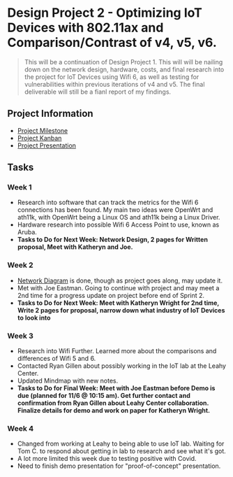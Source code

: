 # Design Project 2 - Optimizing IoT Devices with 802.11ax and Comparison/Contrast of v4, v5, v6.
> This will be a continuation of Design Project 1. This will will be nailing down on the network design, hardware, costs, and final research into the project for IoT Devices using Wifi 6, as well as testing for vulnerabilities within previous iterations of v4 and v5. The final deliverable will still be a fianl report of my findings.

## Project Information

* [Project Milestone](https://github.com/seabar24/Capstone/milestone/2)
* [Project Kanban](https://github.com/users/seabar24/projects/2/views/3)
* [Project Presentation](https://github.com/seabar24/Capstone/blob/Home/Capstone%20Design%20Project%202.pdf)

## Tasks

### Week 1

* Research into software that can track the metrics for the Wifi 6 connections has been found. My main two ideas were OpenWrt and ath11k, with OpenWrt being a Linux OS and ath11k being a Linux Driver.
* Hardware research into possible Wifi 6 Access Point to use, known as Aruba.
* **Tasks to Do for Next Week: Network Design, 2 pages for Written proposal, Meet with Katheryn and Joe.**

### Week 2

* [Network Diagram](https://drive.google.com/file/d/1RGTPOfMt0mzl4Y3BG0U2a9DHe11l-UiV/view?usp=drive_link) is done, though as project goes along, may update it.
* Met with Joe Eastman. Going to continue with project and may meet a 2nd time for a progress update on project before end of Sprint 2.
* **Tasks to Do for Next Week: Meet with Katheryn Wright for 2nd time, Write 2 pages for proposal, narrow down what industry of IoT Devices to look into**

### Week 3

* Research into Wifi Further. Learned more about the comparisons and differences of Wifi 5 and 6.
* Contacted Ryan Gillen about possibly working in the IoT lab at the Leahy Center.
* Updated Mindmap with new notes.
* **Tasks to Do for Final Week: Meet with Joe Eastman before Demo is due (planned for 11/6 @ 10:15 am). Get further contact and confirmation from Ryan Gillen about Leahy Center collaboration. Finalize details for demo and work on paper for Katheryn Wright.**

### Week 4

* Changed from working at Leahy to being able to use IoT lab. Waiting for Tom C. to respond about getting in lab to research and see what it's got.
* A lot more limited this week due to testing positive with Covid.
* Need to finish demo presentation for "proof-of-concept" presentation.
